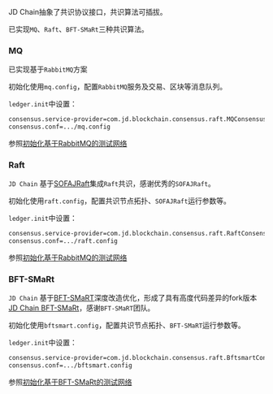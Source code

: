 JD Chain抽象了共识协议接口，共识算法可插拔。

已实现`MQ`、`Raft`、`BFT-SMaRt`三种共识算法。

### MQ

已实现基于`RabbitMQ`方案

初始化使用`mq.config`，配置`RabbitMQ`服务及交易、区块等消息队列。

`ledger.init`中设置：
```bash
consensus.service-provider=com.jd.blockchain.consensus.raft.MQConsensusProvider
consensus.conf=.../mq.config
```

参照[初始化基于RabbitMQ的测试网络](../cli/testnet.md#MQ)

### Raft

`JD Chain` 基于[SOFAJRaft](https://github.com/sofastack/sofa-jraft)集成`Raft`共识，感谢优秀的`SOFAJRaft`。

初始化使用`raft.config`，配置共识节点拓扑、`SOFAJRaft`运行参数等。

`ledger.init`中设置：
```bash
consensus.service-provider=com.jd.blockchain.consensus.raft.RaftConsensusProvider
consensus.conf=.../raft.config
```

参照[初始化基于RabbitMQ的测试网络](../cli/testnet.md#Raft)

### BFT-SMaRt

`JD Chain` 基于[BFT-SMaRT](https://github.com/bft-smart/library)深度改造优化，形成了具有高度代码差异的fork版本[JD Chain BFT-SMaRt](https://github.com/blockchain-jd-com/bftsmart)，感谢`BFT-SMaRT`团队。

初始化使用`bftsmart.config`，配置共识节点拓扑、`BFT-SMaRT`运行参数等。

`ledger.init`中设置：
```bash
consensus.service-provider=com.jd.blockchain.consensus.raft.BftsmartConsensusProvider
consensus.conf=.../bftsmart.config
```

参照[初始化基于BFT-SMaRt的测试网络](../cli/testnet.md#BFT-SMaRt)